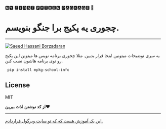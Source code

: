  🅼🆈  🅵🅸🆁🆂🆃  🅿🆈🆃🅷🅾🅽  🅿🅰🅲🅺🅰🅶🅴 🐍

# چجوری یه پکیج برا جنگو بنویسم.
-----
[![Saeed Hassani Borzadaran](https://avatars.githubusercontent.com/u/20496196?s=60&v=4)](https://ig.me/realsaeedhassani) 

یه سری توضیحات میتونین اینجا قرار بدیین.
مثلا چجوری برنامه نویس ها میتونن این پکیج رو توی برنامه هاشون نصب کنن.

```sh
 pip install mpkg-school-info
```

License
-----
MIT

**از کد نوشتن لذت ببرین❤️**


-----
[این یک آموزش هست که که تو سایت ویرگول قراردادم.](https://virgool.io/@borzadaran/pip-install-t4kkdevybmep)
